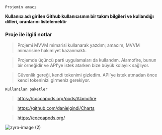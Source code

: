 `Projemin amacı` 

**Kullanıcı adı girilen Github kullanıcısının bir takım bilgileri ve  kullandığı dilleri, oranlarını listelemektir**

###  Proje ile ilgili notlar

>  Projemi MVVM mimarisi kullanarak yazdım; amacım, MVVM mimarisine hakimiyet kazanmaktı. 

> Projemde üçüncü parti uygulamaları da kullandım. Alamofire, bunun bir örneğidir ve API'ye istek atarken bize büyük kolaylık sağlıyor.

> Güvenlik gereği, kendi tokenimi gizledim. API'ye istek atmadan önce kendi tokeninizi girmeniz gerekiyor.



`Kullanılan paketler`

> https://cocoapods.org/pods/Alamofire

>  https://github.com/danielgindi/Charts

> https://cocoapods.org/




![zyro-image (2)](https://github.com/nurabdullah/GithubUserSearchApp/assets/48687868/1c9f3f08-4404-45ce-8d5c-d313113ca4b8)

